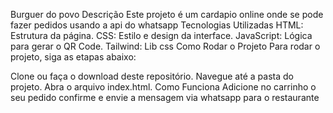 Burguer do povo
Descrição
Este projeto é um cardapio online onde se pode fazer pedidos usando a api do whatsapp
Tecnologias Utilizadas
HTML: Estrutura da página.
CSS: Estilo e design da interface.
JavaScript: Lógica para gerar o QR Code.
Tailwind: Lib css
Como Rodar o Projeto
Para rodar o projeto, siga as etapas abaixo:

Clone ou faça o download deste repositório.
Navegue até a pasta do projeto.
Abra o arquivo index.html.
Como Funciona
Adicione no carrinho o seu pedido confirme e envie a mensagem via whatsapp para o restaurante 
